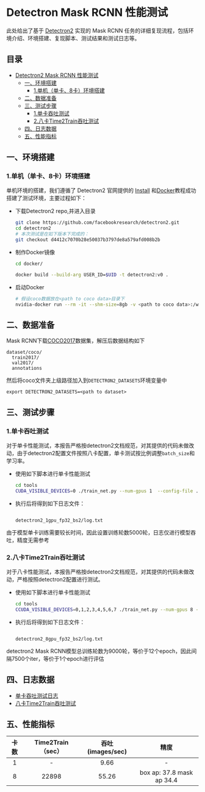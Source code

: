 # Detectron Mask RCNN 性能测试

此处给出了基于 [Detectron2](https://github.com/facebookresearch/detectron2) 实现的 Mask RCNN 任务的详细复现流程，包括环境介绍、环境搭建、复现脚本、测试结果和测试日志等。

<!-- omit in toc -->
## 目录
- [Detectron2 Mask RCNN 性能测试](#detectron2-mask-rcnn-性能测试)
  - [一、环境搭建](#一环境搭建)
      - [1.单机（单卡、8卡）环境搭建](#1单机单卡8卡环境搭建)
  - [二、数据准备](#二数据准备)
  - [三、测试步骤](#三测试步骤)
      - [1.单卡吞吐测试](#1单卡吞吐测试)
      - [2.八卡Time2Train吞吐测试](#2八卡Time2Train吞吐测试)
  - [四、日志数据](#四日志数据)
  - [五、性能指标](#五性能指标)


## 一、环境搭建

### 1.单机（单卡、8卡）环境搭建

单机环境的搭建，我们遵循了 Detectron2 官网提供的 [Install](https://github.com/facebookresearch/detectron2/blob/master/INSTALL.md) 和[Docker](https://github.com/facebookresearch/detectron2/tree/master/docker)教程成功搭建了测试环境，主要过程如下：


- 下载Detectron2 repo,并进入目录

   ```bash
   git clone https://github.com/facebookresearch/detectron2.git
   cd detectron2
   # 本次测试是在如下版本下完成的：
   git checkout d4412c7070b28e50037b3797de8a579afd008b2b
   ```

- 制作Docker镜像

   ```bash
   cd docker/
   
   docker build --build-arg USER_ID=$UID -t detectron2:v0 .
   ```

- 启动Docker

   ```bash
   # 假设coco数据放在<path to coco data>目录下
   nvidia-docker run --rm -it --shm-size=8gb -v <path to coco data>:/work --net=host --privileged --name=detectron2 detectron2:v0
   ```



## 二、数据准备

Mask RCNN下载[COCO2017](http://cocodataset.org/#download)数据集，解压后数据结构如下

```
dataset/coco/
  train2017/
  val2017/
  annotations
```

然后将coco文件夹上级路径加入到`DETECTRON2_DATASETS`环境变量中

```
export DETECTRON2_DATASETS=<path to dataset>
```

## 三、测试步骤

### 1.单卡吞吐测试


对于单卡性能测试，本报告严格按detectron2文档规范，对其提供的代码未做改动，由于detectron2配置文件按照八卡配置，单卡测试按比例调整`batch_size`和学习率。

- 使用如下脚本进行单卡性能测试

   ```bash
   cd tools
   CUDA_VISIBLE_DEVICES=0 ./train_net.py --num-gpus 1  --config-file ../configs/COCO-InstanceSegmentation/mask_rcnn_R_50_FPN_1x.yaml OUTPUT_DIR ./detectron2_1gpu_fp32_bs2  SOLVER.IMS_PER_BATCH 2 SOLVER.BASE_LR 0.00125 SOLVER.MAX_ITER 5000
   ```

- 执行后将得到如下日志文件：

   ```
   
   detectron2_1gpu_fp32_bs2/log.txt 
   ```

由于模型单卡训练需要较长时间，因此设置训练轮数5000轮，日志仅进行模型吞吐，精度无需参考

### 2.八卡Time2Train吞吐测试


对于八卡性能测试，本报告严格按detectron2文档规范，对其提供的代码未做改动，严格按照detectron2配置进行测试。

- 使用如下脚本进行单卡性能测试

   ```bash
   cd tools
   CCUDA_VISIBLE_DEVICES=0,1,2,3,4,5,6,7 ./train_net.py --num-gpus 8 --config-file ../configs/COCO-InstanceSegmentation/mask_rcnn_R_50_FPN_1x.yaml OUTPUT_DIR ./detectron2_8gpu_fp32_bs2 TEST.EVAL_PERIOD 7500
   ```

- 执行后将得到如下日志文件：

   ```
   
   detectron2_8gpu_fp32_bs2/log.txt 
   ```
detectron2 Mask RCNN模型总训练轮数为9000轮，等价于12个epoch，因此间隔7500个iter，等价于1个epoch进行评估


## 四、日志数据


- [单卡吞吐测试日志](log/GPUx1_time2train_ips.log) 
- [八卡Time2Train吞吐测试](log/GPUx8_time2train_ips.log) 


## 五、性能指标

|卡数 | Time2Train （sec） | 吞吐(images/sec) | 精度 |
|:-----:|:-----:|:-----:| :-----:|
|1 | - | 9.66  | - |
|8 | 22898 | 55.26 | box ap: 37.8 mask ap 34.4 |

